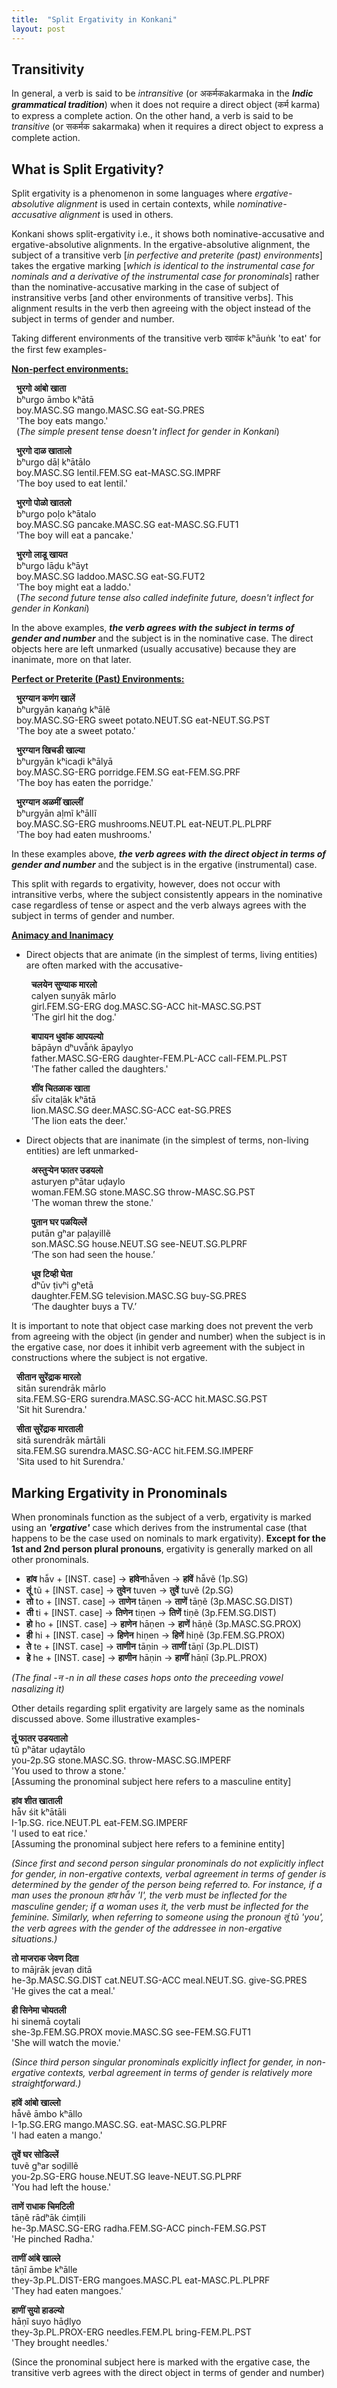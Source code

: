 ```yaml
---
title:  "Split Ergativity in Konkani"
layout: post
---
```

## Transitivity

In general, a verb is said to be _intransitive_ (or अकर्मक​ akarmaka in the **_Indic grammatical tradition_**) when it does not require a direct object (कर्म karma) to express a complete action. On the other hand, a verb is said to be _transitive_ (or सकर्मक​ sakarmaka) when it requires a direct object to express a complete action.

## What is Split Ergativity?
Split ergativity is a phenomenon in some languages where _ergative-absolutive alignment_ is used in certain contexts, while _nominative-accusative alignment_ is used in others.

Konkani shows split-ergativity i.e., it shows both nominative-accusative and ergative-absolutive alignments.  In the ergative-absolutive alignment, the subject of a transitive verb [_in perfective and preterite (past) environments_] takes the ergative marking [_which is identical to the instrumental case for nominals and a derivative of the instrumental case for pronominals_] rather than the nominative-accusative marking  in the case of subject of instransitive verbs [and other environments of transitive verbs]. This alignment results in the verb then agreeing with the object instead of the subject in terms of gender and number.

Taking different environments of the transitive verb खावंक kʰāuṅk​ 'to eat' for the first few examples-

<ins> **Non-perfect environments:** </ins>

&nbsp; **भुरगो आंबो खाता** <br>
&nbsp; bʰurgo	āmbo	kʰātā <br>
&nbsp; boy.MASC.SG mango.MASC.SG eat-SG.PRES <br>
&nbsp; 'The boy eats mango.' <br>
&nbsp; (_The simple present tense doesn't inflect for gender in Konkani_)

&nbsp; **भुरगो दाळ खातालो** <br>
&nbsp; bʰurgo	dāḷ	kʰātālo <br>
&nbsp; boy.MASC.SG lentil.FEM.SG eat-MASC.SG.IMPRF <br>
&nbsp; 'The boy used to eat lentil.'

&nbsp; **भुरगो पोळो खातलो** <br>
&nbsp; bʰurgo poḷo kʰātalo <br>
&nbsp; boy.MASC.SG pancake.MASC.SG eat-MASC.SG.FUT1 <br>
&nbsp; 'The boy will eat a pancake.'

&nbsp; **भुरगो लाडू खाय​त** <br>
&nbsp; bʰurgo lāḍu kʰāyt <br>
&nbsp; boy.MASC.SG laddoo.MASC.SG eat-SG.FUT2 <br>
&nbsp; 'The boy might  eat a laddo.' <br>
&nbsp; (_The second future tense also called indefinite future, doesn't inflect for gender in Konkani_)<br>

In the above examples, **_the verb agrees with the subject in terms of gender and number_** and the subject is in the nominative case. The direct objects here are left unmarked (usually accusative) because they are inanimate, more on that later.

<ins> **Perfect or Preterite (Past) Environments:** </ins>

&nbsp; **भुरग्यान कणंग खालें** <br>
&nbsp; bʰurgyān kaṇaṅg kʰālẽ <br>
&nbsp; boy.MASC.SG-ERG sweet potato.NEUT.SG eat-NEUT.SG.PST <br>
&nbsp; 'The boy ate a sweet potato.'

&nbsp; **भुरग्यान खिचडी खाल्या** <br>
&nbsp; bʰurgyān kʰicaḍi kʰālyā <br>
&nbsp; boy.MASC.SG-ERG porridge.FEM.SG eat-FEM.SG.PRF <br>
&nbsp; 'The boy has eaten the porridge.'

&nbsp; **भुरग्यान अळमीं खाल्लीं** <br>
&nbsp; bʰurgyān aḷmĩ kʰāllĩ <br>
&nbsp; boy.MASC.SG-ERG mushrooms.NEUT.PL eat-NEUT.PL.PLPRF <br>
&nbsp; 'The boy had eaten mushrooms.' <br>

In these examples above, **_the verb agrees with the direct object in terms of gender and number_** and the subject is in the ergative (instrumental) case. 

This split with regards to ergativity, however, does not occur with intransitive verbs, where the subject consistently appears in the nominative case regardless of tense or aspect and the verb always agrees with the subject in terms of gender and number.

<ins> **Animacy and Inanimacy** </ins>

* Direct objects that are animate (in the simplest of terms, living entities) are often marked with the accusative-

  &nbsp; **चलयेन सुण्याक मारलो** <br>
  &nbsp; calyen	suṇyāk	mārlo <br>
  &nbsp; girl.FEM.SG-ERG	dog.MASC.SG-ACC	hit-MASC.SG.PST <br>
  &nbsp; 'The girl hit the dog.' <br>

  &nbsp; **बापायन धुवांक आपयल्यो** <br>
  &nbsp; bāpāyn	dʰuvā̃ṅk	āpaylyo <br>
  &nbsp; father.MASC.SG-ERG daughter-FEM.PL-ACC call-FEM.PL.PST <br>
  &nbsp; 'The father called the daughters.' <br>

  &nbsp; **शींव चितळाक खाता** <br>
  &nbsp; śī̃v citaḷāk kʰātā <br>
  &nbsp; lion.MASC.SG deer.MASC.SG-ACC eat-SG.PRES <br>
  &nbsp; 'The lion eats the deer.' <br>

* Direct objects that are inanimate (in the simplest of terms, non-living entities) are left unmarked-

  &nbsp; **अस्तुऱ्येन फातर उडयलो** <br>
  &nbsp; asturyen	pʰātar uḍaylo <br>
  &nbsp; woman.FEM.SG	stone.MASC.SG	throw-MASC.SG.PST <br>
  &nbsp; 'The woman threw the stone.' <br>

  &nbsp; **पुतान घर पळयिल्लें** <br>
  &nbsp; putān gʰar paḷayillẽ <br>
  &nbsp; son.MASC.SG	house.NEUT.SG	see-NEUT.SG.PLPRF <br>
  &nbsp; ‘The son had seen the house.’ <br>

  &nbsp; **धूव टिव्ही घेता** <br>
  &nbsp; dʰūv ṭivʰi gʰetā <br>
  &nbsp; daughter.FEM.SG television.MASC.SG	buy-SG.PRES <br>
  &nbsp; ‘The daughter buys a TV.’ <br>

It is important to note that object case marking does not prevent the verb from agreeing with the object (in gender and number) when the subject is in the ergative case, nor does it inhibit verb agreement with the subject in constructions where the subject is not ergative.

  &nbsp; **सीतान सुरेंद्राक मारलो** <br>
  &nbsp; sitān surendrāk mārlo <br>
  &nbsp; sita.FEM.SG-ERG surendra.MASC.SG-ACC hit.MASC.SG.PST <br>
  &nbsp; 'Sit hit Surendra.' <br>

  &nbsp; **सीता सुरेंद्राक मारताली** <br>
  &nbsp; sitā surendrāk mārtāli <br>
  &nbsp; sita.FEM.SG surendra.MASC.SG-ACC hit.FEM.SG.IMPERF <br>
  &nbsp; 'Sita used to hit Surendra.'<br>

## Marking Ergativity in Pronominals

When pronominals function as the subject of a verb, ergativity is marked using an **_'ergative'_** case which derives from the instrumental case (that happens to be the case used on nominals to mark ergativity). **Except for the 1st and 2nd person plural pronouns**, ergativity is generally marked on all other pronominals.

* **हांव**​ hā̃v + [INST. case] → **हांवेन**​ hā̃ven → **हांवें** hā̃vẽ (1p.SG)  <br>
* **तूं**​ tũ + [INST. case] → **तुवेन​**​ tuven → **तुवें** tuvẽ (2p.SG) <br>
* **तो** to + [INST. case] → **ताणेन​** tāṇen → **ताणें** tāṇẽ (3p.MASC.SG.DIST) <br>
* **ती** ti + [INST. case] → **तिणेन​​** tiṇen → **तिणें** tiṇẽ (3p.FEM.SG.DIST) <br>
* **हो** ho + [INST. case] → **हाणेन​** hāṇen → **हाणें** hāṇẽ (3p.MASC.SG.PROX) <br>
* **ही** hi + [INST. case] → **हिणेन​​** hiṇen → **हिणें** hiṇẽ (3p.FEM.SG.PROX) <br>
* **ते** te + [INST. case] → **ताणीन​​** tāṇin → **ताणीं** tāṇĩ (3p.PL.DIST) <br>
* **हे** he + [INST. case] → **हाणीन​​** hāṇin → **हाणीं** hāṇĩ (3p.PL.PROX) <br>

_(The final -न -n in all these cases hops onto the preceeding vowel nasalizing it)_

Other details regarding split ergativity are largely same as the nominals discussed above. Some illustrative examples-

**तूं फातर उडयतालो** <br>
tũ pʰātar uḍaytālo  <br>
you-2p.SG stone.MASC.SG. throw-MASC.SG.IMPERF <br>
'You used to throw a stone.' <br>
[Assuming the pronominal subject here refers to a masculine entity]

**हांव शीत खाताली** <br>
hā̃v śit kʰātāli <br>
I-1p.SG. rice.NEUT.PL eat-FEM.SG.IMPERF <br>
'I used to eat rice.' <br>
[Assuming the pronominal subject here refers to a feminine entity]

_(Since first and second person singular pronominals do not explicitly inflect for gender, in non-ergative contexts, verbal agreement in terms of gender is determined by the gender of the person being referred to. For instance, if a man uses the pronoun हांव hā̃v 'I', the verb must be inflected for the masculine gender; if a woman uses it, the verb must be inflected for the feminine. Similarly, when referring to someone using the pronoun तूं tũ 'you', the verb agrees with the gender of the addressee in non-ergative situations.)_

**तो माजराक जेवण दिता** <br>
to mājrāk  j́evaṇ ditā <br>
he-3p.MASC.SG.DIST cat.NEUT.SG-ACC meal.NEUT.SG. give-SG.PRES <br>
'He gives the cat a meal.' <br>

**ही सिनेमा चोयतली** <br>
hi sinemā coytali <br>
she-3p.FEM.SG.PROX movie.MASC.SG see-FEM.SG.FUT1 <br>
'She will watch the movie.' <br>

_(Since third person singular pronominals explicitly inflect for gender, in non-ergative contexts, verbal agreement in terms of gender is relatively more straightforward.)_

**हांवें आंबो खाल्लो** <br>
hā̃vẽ āmbo kʰāllo <br>
I-1p.SG.ERG mango.MASC.SG. eat-MASC.SG.PLPRF <br>
'I had eaten a mango.' <br>

**तुवें घर सोडिल्लें** <br>
tuvẽ gʰar soḍillẽ <br>
you-2p.SG-ERG house.NEUT.SG leave-NEUT.SG.PLPRF <br>
'You had left the house.' <br>

**ताणें राधाक चिमटिली** <br>
tāṇẽ rādʰāk ćimṭili <br>
he-3p.MASC.SG-ERG radha.FEM.SG-ACC pinch-FEM.SG.PST <br>
'He pinched Radha.' <br>

**ताणीं आंबे खाल्ले** <br>
tāṇĩ āmbe kʰālle <br>
they-3p.PL.DIST-ERG mangoes.MASC.PL eat-MASC.PL.PLPRF <br>
'They had eaten mangoes.' <br>

**हाणीं सुयो हाडल्यो** <br>
hāṇĩ suyo hāḍlyo <br>
they-3p.PL.PROX-ERG needles.FEM.PL bring-FEM.PL.PST <br>
'They brought needles.'<br>

(Since the pronominal subject here is marked with the ergative case, the transitive verb agrees with the direct object in terms of gender and number) <br>










